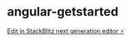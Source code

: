 # angular-getstarted

[Edit in StackBlitz next generation editor ⚡️](https://stackblitz.com/~/github.com/Varghulf/angular-getstarted)